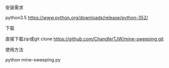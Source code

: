 安装需求

python3.5 https://www.python.org/downloads/release/python-352/

下载

直接下载zip或git clone https://github.com/ChandlerTJW/mine-sweeping.git

使用方法

python mine-sweeping.py

